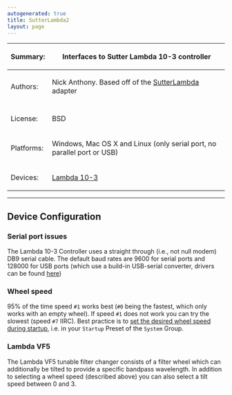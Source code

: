 ```yaml
---
autogenerated: true
title: SutterLambda2
layout: page
---
```


<table>
<thead>
<tr class="header">
<th><p>Summary:</p></th>
<th><p>Interfaces to Sutter Lambda 10-3 controller</p></th>
</tr>
</thead>
<tbody>
<tr class="odd">
<td><p>Authors:</p></td>
<td><p>Nick Anthony. Based off of the <a href="SutterLambda" title="wikilink">SutterLambda</a> adapter</p></td>
</tr>
<tr class="even">
<td></td>
<td></td>
</tr>
<tr class="odd">
<td><p>License:</p></td>
<td><p>BSD</p></td>
</tr>
<tr class="even">
<td><p>Platforms:</p></td>
<td><p>Windows, Mac OS X and Linux (only serial port, no parallel port or USB)</p></td>
</tr>
<tr class="odd">
<td><p>Devices:</p></td>
<td><p><a href="http://sutter.com/IMAGING/lambda103.html">Lambda 10-3</a><br />
</p></td>
</tr>
</tbody>
</table>

------------------------------------------------------------------------

## Device Configuration

### Serial port issues

The Lambda 10-3 Controller uses a straight through (i.e., not null
modem) DB9 serial cable. The default baud rates are 9600 for serial
ports and 128000 for USB ports (which use a build-in USB-serial
converter, drivers can be found
[here](http://www.sutter.com/SOFTWARE/imaging.html))

### Wheel speed

95% of the time speed `#1` works best (`#0` being the fastest, which
only works with an empty wheel). If speed `#1` does not work you can try
the slowest (speed `#7` IIRC). Best practice is to [set the desired
wheel speed during
startup](Micro-Manager_Configuration_Guide#Startup_Presets "wikilink"),
i.e. in your `Startup` Preset of the `System` Group.

### Lambda VF5

The Lambda VF5 tunable filter changer consists of a filter wheel which
can additionally be tilted to provide a specific bandpass wavelength. In
addition to selecting a wheel speed (described above) you can also
select a tilt speed between 0 and 3.

